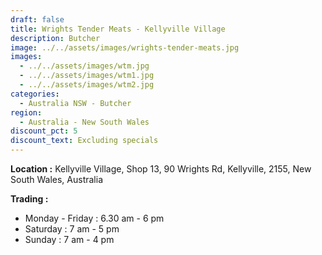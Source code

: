 ```yaml
---
draft: false
title: Wrights Tender Meats - Kellyville Village
description: Butcher
image: ../../assets/images/wrights-tender-meats.jpg
images:
  - ../../assets/images/wtm.jpg
  - ../../assets/images/wtm1.jpg
  - ../../assets/images/wtm2.jpg
categories:
  - Australia NSW - Butcher
region:
  - Australia - New South Wales
discount_pct: 5
discount_text: Excluding specials
---
```


**Location :** Kellyville Village, Shop 13, 90 Wrights Rd, Kellyville, 2155, New South Wales, Australia

**Trading :**

- Monday - Friday : 6.30 am - 6 pm
- Saturday : 7 am - 5 pm
- Sunday : 7 am - 4 pm
